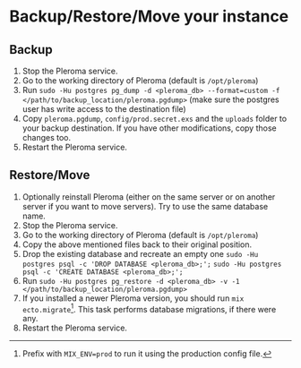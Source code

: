 # Backup/Restore/Move your instance

## Backup

1. Stop the Pleroma service.
2. Go to the working directory of Pleroma (default is `/opt/pleroma`)
3. Run `sudo -Hu postgres pg_dump -d <pleroma_db> --format=custom -f </path/to/backup_location/pleroma.pgdump>` (make sure the postgres user has write access to the destination file)
4. Copy `pleroma.pgdump`, `config/prod.secret.exs` and the `uploads` folder to your backup destination. If you have other modifications, copy those changes too.
5. Restart the Pleroma service.

## Restore/Move

1. Optionally reinstall Pleroma (either on the same server or on another server if you want to move servers). Try to use the same database name.
2. Stop the Pleroma service.
3. Go to the working directory of Pleroma (default is `/opt/pleroma`)
4. Copy the above mentioned files back to their original position.
5. Drop the existing database and recreate an empty one `sudo -Hu postgres psql -c 'DROP DATABASE <pleroma_db>;';` `sudo -Hu postgres psql -c 'CREATE DATABASE <pleroma_db>;';`
6. Run `sudo -Hu postgres pg_restore -d <pleroma_db> -v -1 </path/to/backup_location/pleroma.pgdump>`
7. If you installed a newer Pleroma version, you should run `mix ecto.migrate`[^1]. This task performs database migrations, if there were any.
8. Restart the Pleroma service.

[^1]: Prefix with `MIX_ENV=prod` to run it using the production config file.
